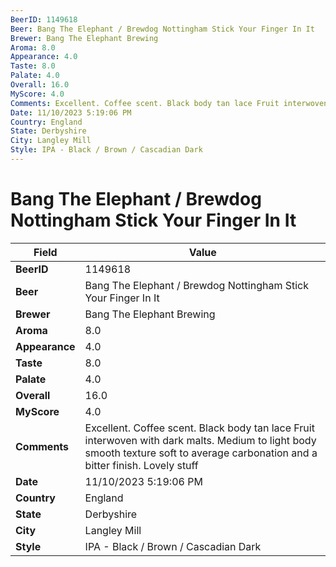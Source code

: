 ```yaml
---
BeerID: 1149618
Beer: Bang The Elephant / Brewdog Nottingham Stick Your Finger In It
Brewer: Bang The Elephant Brewing
Aroma: 8.0
Appearance: 4.0
Taste: 8.0
Palate: 4.0
Overall: 16.0
MyScore: 4.0
Comments: Excellent. Coffee scent. Black body tan lace Fruit interwoven with dark malts. Medium to light body smooth texture soft to average carbonation and a bitter finish. Lovely stuff
Date: 11/10/2023 5:19:06 PM
Country: England
State: Derbyshire
City: Langley Mill
Style: IPA - Black / Brown / Cascadian Dark
---
```


# Bang The Elephant / Brewdog Nottingham Stick Your Finger In It

| Field         | Value |
|---------------|-------|
| **BeerID** | 1149618 |
| **Beer** | Bang The Elephant / Brewdog Nottingham Stick Your Finger In It |
| **Brewer** | Bang The Elephant Brewing |
| **Aroma** | 8.0 |
| **Appearance** | 4.0 |
| **Taste** | 8.0 |
| **Palate** | 4.0 |
| **Overall** | 16.0 |
| **MyScore** | 4.0 |
| **Comments** | Excellent. Coffee scent. Black body tan lace Fruit interwoven with dark malts. Medium to light body smooth texture soft to average carbonation and a bitter finish. Lovely stuff  |
| **Date** | 11/10/2023 5:19:06 PM |
| **Country** | England |
| **State** | Derbyshire |
| **City** | Langley Mill |
| **Style** | IPA - Black / Brown / Cascadian Dark |
